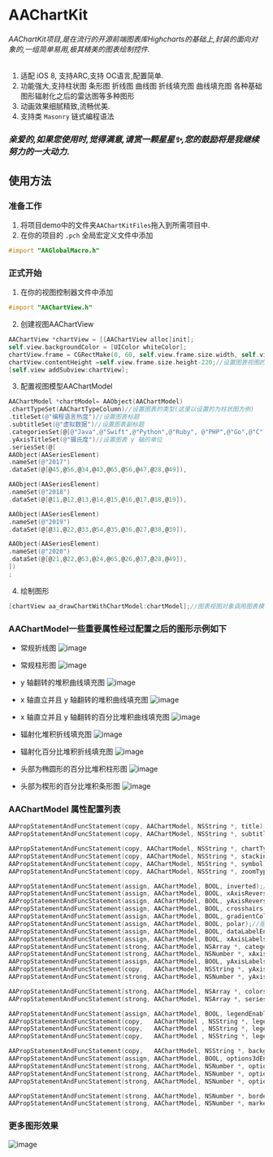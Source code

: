 # AAChartKit
###### AAChartKit项目,是在流行的开源前端图表库*Highcharts*的基础上,封装的面向对象的,一组简单易用,极其精美的图表绘制控件.
1. 适配 iOS 8,  支持ARC,支持 OC语言,配置简单.
2. 功能强大,支持柱状图 条形图 折线图 曲线图 折线填充图 曲线填充图 各种基础图形辐射化之后的雷达图等多种图形
3. 动画效果细腻精致,流畅优美.
4. 支持类 `Masonry` 链式编程语法
### *亲爱的,如果您使用时,觉得满意,请赏一颗星星✨,您的鼓励将是我继续努力的一大动力*.

## 使用方法

### 准备工作
1. 将项目demo中的文件夹`AAChartKitFiles`拖入到所需项目中.
1. 在你的项目的 `.pch` 全局宏定义文件中添加
```objective-c
#import "AAGlobalMacro.h"
```

### 正式开始
1. 在你的视图控制器文件中添加
```objective-c
#import "AAChartView.h"
```
2. 创建视图AAChartView
```objective-c
AAChartView *chartView = [[AAChartView alloc]init];
self.view.backgroundColor = [UIColor whiteColor];
chartView.frame = CGRectMake(0, 60, self.view.frame.size.width, self.view.frame.size.height-220);
chartView.contentHeight =self.view.frame.size.height-220;//设置图表视图的内容高度(默认 contentHeight 和 AAChartView 的高度相同)
[self.view addSubview:chartView];
```
3. 配置视图模型AAChartModel
```objective-c
AAChartModel *chartModel= AAObject(AAChartModel)
.chartTypeSet(AAChartTypeColumn)//设置图表的类型(这里以设置的为柱状图为例)
.titleSet(@"编程语言热度")//设置图表标题
.subtitleSet(@"虚拟数据")//设置图表副标题
.categoriesSet(@[@"Java",@"Swift",@"Python",@"Ruby", @"PHP",@"Go",@"C",@"C#",@"C++"])//设置图表横轴的内容
.yAxisTitleSet(@"摄氏度")//设置图表 y 轴的单位
.seriesSet(@[
AAObject(AASeriesElement)
.nameSet(@"2017")
.dataSet(@[@45,@56,@34,@43,@65,@56,@47,@28,@49]),

AAObject(AASeriesElement)
.nameSet(@"2018")
.dataSet(@[@11,@12,@13,@14,@15,@16,@17,@18,@19]),

AAObject(AASeriesElement)
.nameSet(@"2019")
.dataSet(@[@31,@22,@33,@54,@35,@36,@27,@38,@39]),

AAObject(AASeriesElement)
.nameSet(@"2020")
.dataSet(@[@21,@22,@53,@24,@65,@26,@37,@28,@49]),
])
;
```
4.  绘制图形

```objective-c
[chartView aa_drawChartWithChartModel:chartModel];//图表视图对象调用图表模型对象,绘制最终图形
```
###  AAChartModel一些重要属性经过配置之后的图形示例如下
- 常规折线图
![image]( https://github.com/AAChartModel/AAChartKit/blob/master/AAChartKit/ChartsDemo/IMG_1867.JPG)
 - 常规柱形图
![image]( https://github.com/AAChartModel/AAChartKit/blob/master/AAChartKit/ChartsDemo/IMG_1873.JPG)

-  y 轴翻转的堆积曲线填充图 
![image]( https://github.com/AAChartModel/AAChartKit/blob/master/AAChartKit/ChartsDemo/IMG_1871.JPG)
-  x 轴直立并且 y 轴翻转的堆积曲线填充图
![image]( https://github.com/AAChartModel/AAChartKit/blob/master/AAChartKit/ChartsDemo/IMG_1869.JPG)
-  x 轴直立并且 y 轴翻转的百分比堆积曲线填充图
![image]( https://github.com/AAChartModel/AAChartKit/blob/master/AAChartKit/ChartsDemo/IMG_1863.JPG)

-   辐射化堆积折线填充图
![image]( https://github.com/AAChartModel/AAChartKit/blob/master/AAChartKit/ChartsDemo/IMG_1870.JPG)
-   辐射化百分比堆积折线填充图
![image]( https://github.com/AAChartModel/AAChartKit/blob/master/AAChartKit/ChartsDemo/IMG_1868.JPG)

- 头部为椭圆形的百分比堆积柱形图
![image]( https://github.com/AAChartModel/AAChartKit/blob/master/AAChartKit/ChartsDemo/IMG_1866.JPG)
- 头部为楔形的百分比堆积条形图
![image]( https://github.com/AAChartModel/AAChartKit/blob/master/AAChartKit/ChartsDemo/IMG_1865.JPG)
### AAChartModel 属性配置列表
```objective-c
AAPropStatementAndFuncStatement(copy, AAChartModel, NSString *, title);//标题内容
AAPropStatementAndFuncStatement(copy, AAChartModel, NSString *, subtitle);//副标题内容

AAPropStatementAndFuncStatement(copy, AAChartModel, NSString *, chartType);//图表类型
AAPropStatementAndFuncStatement(copy, AAChartModel, NSString *, stacking);//堆积样式
AAPropStatementAndFuncStatement(copy, AAChartModel, NSString *, symbol);//曲线点类型："circle", "square", "diamond", "triangle","triangle-down"，默认是"circle"
AAPropStatementAndFuncStatement(copy, AAChartModel, NSString *, zoomType);//缩放类型

AAPropStatementAndFuncStatement(assign, AAChartModel, BOOL, inverted);//x 轴是否垂直
AAPropStatementAndFuncStatement(assign, AAChartModel, BOOL, xAxisReversed);// x 轴翻转
AAPropStatementAndFuncStatement(assign, AAChartModel, BOOL, yAxisReversed);//y 轴翻转
AAPropStatementAndFuncStatement(assign, AAChartModel, BOOL, crosshairs);//是否显示准星线(默认显示)
AAPropStatementAndFuncStatement(assign, AAChartModel, BOOL, gradientColorEnable);//是否要为渐变色
AAPropStatementAndFuncStatement(assign, AAChartModel, BOOL, polar);//是否极化图形(变为雷达图)
AAPropStatementAndFuncStatement(assign, AAChartModel, BOOL, dataLabelEnabled);//是否显示数据
AAPropStatementAndFuncStatement(assign, AAChartModel, BOOL, xAxisLabelsEnabled);//x轴是否显示数据
AAPropStatementAndFuncStatement(strong, AAChartModel, NSArray *, categories);//图表横坐标每个点对应的名称
AAPropStatementAndFuncStatement(strong, AAChartModel, NSNumber *, xAxisGridLineWidth);//x轴网格线的宽度
AAPropStatementAndFuncStatement(assign, AAChartModel, BOOL, yAxisLabelsEnabled);//y轴是否显示数据
AAPropStatementAndFuncStatement(copy,   AAChartModel, NSString *, yAxisTitle);//y轴标题
AAPropStatementAndFuncStatement(strong, AAChartModel, NSNumber *, yAxisGridLineWidth);//y轴网格线的宽度

AAPropStatementAndFuncStatement(strong, AAChartModel, NSArray *, colorsTheme);//图表主题颜色数组
AAPropStatementAndFuncStatement(strong, AAChartModel, NSArray *, series);

AAPropStatementAndFuncStatement(assign, AAChartModel, BOOL, legendEnabled);//是否显示图例
AAPropStatementAndFuncStatement(copy,   AAChartModel , NSString *, legendLayout);
AAPropStatementAndFuncStatement(copy,   AAChartModel , NSString *, legendAlign);
AAPropStatementAndFuncStatement(copy,   AAChartModel , NSString *, legendVerticalAlign);

AAPropStatementAndFuncStatement(copy,   AAChartModel, NSString *, backgroundColor);//图表背景色
AAPropStatementAndFuncStatement(assign, AAChartModel, BOOL, options3dEnable);//是否3D化图形(仅对条形图,柱状图有效)
AAPropStatementAndFuncStatement(strong, AAChartModel, NSNumber *, options3dAlpha);
AAPropStatementAndFuncStatement(strong, AAChartModel, NSNumber *, options3dBeta);
AAPropStatementAndFuncStatement(strong, AAChartModel, NSNumber *, options3dDepth);//3D图形深度

AAPropStatementAndFuncStatement(strong, AAChartModel, NSNumber *, borderRadius);//柱状图长条图头部圆角半径(可用于设置头部的形状)
AAPropStatementAndFuncStatement(strong, AAChartModel, NSNumber *, markerRadius);//折线连接点的半径长度

```



### 更多图形效果

 ![image](https://github.com/AAChartModel/AAChartKit/blob/master/AAChartKit/ChartsDemo/AAChartKit功能演示.gif)





